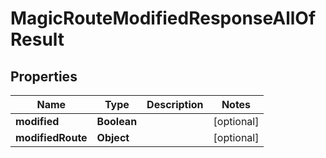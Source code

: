 

# MagicRouteModifiedResponseAllOfResult


## Properties

| Name | Type | Description | Notes |
|------------ | ------------- | ------------- | -------------|
|**modified** | **Boolean** |  |  [optional] |
|**modifiedRoute** | **Object** |  |  [optional] |



